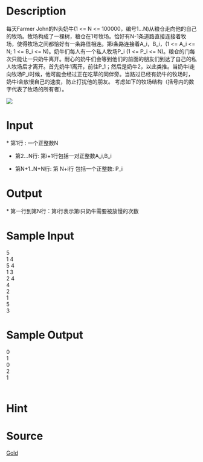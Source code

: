 
# Description

<div class="content">每天Farmer John的N头奶牛(1 &lt;= N &lt;= 100000，编号1…N)从粮仓走向他的自己的牧场。牧场构成了一棵树，粮仓在1号牧场。恰好有N-1条道路直接连接着牧场，使得牧场之间都恰好有一条路径相连。第i条路连接着A_i，B_i，(1 &lt;= A_i &lt;= N; 1 &lt;= B_i &lt;= N)。奶牛们每人有一个私人牧场P_i (1 &lt;= P_i &lt;= N)。粮仓的门每次只能让一只奶牛离开。耐心的奶牛们会等到他们的前面的朋友们到达了自己的私人牧场后才离开。首先奶牛1离开，前往P_1；然后是奶牛2，以此类推。当奶牛i走向牧场P_i时候，他可能会经过正在吃草的同伴旁。当路过已经有奶牛的牧场时，奶牛i会放慢自己的速度，防止打扰他的朋友。
考虑如下的牧场结构（括号内的数字代表了牧场的所有者）。

<img border="0" src="source/bzoj/1782/img/aHR0cHM6Ly9seWRzeS5jb20vSnVkZ2VPbmxpbmUvaW1hZ2VzLzE3ODIuanBn.jpg"/> </div>

# Input

<div class="content">* 第1行 :  一个正整数N

* 第2…N行:  第i+1行包括一对正整数A_i,B_i

* 第N+1..N+N行: 第 N+i行 包括一个正整数: P_i

</div>

# Output

<div class="content">* 第一行到第N行：第i行表示第i只奶牛需要被放慢的次数

</div>

# Sample Input

<div class="content"><span class="sampledata">5<br/>
1 4<br/>
5 4<br/>
1 3<br/>
2 4<br/>
4<br/>
2<br/>
1<br/>
5<br/>
3<br/>
</span></div>

# Sample Output

<div class="content"><span class="sampledata">0<br/>
1<br/>
0<br/>
2<br/>
1<br/>
<br/>
</span></div>

# Hint

<div class="content"><p></p></div>

# Source

<div class="content"><p><a href="problemset.php?search=Gold">Gold</a></p></div>

